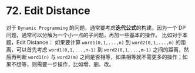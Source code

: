 # 72. Edit Distance

对于 `Dynamic Programming` 的问题，通常要考虑**迭代公式**的构建。因为一个 DP 问题，通常可以分解为一个小一点的子问题，再加一些基本的操作。
比如对于本题，Edit Distance：
如果要计算 `word1(0,1,...,n)` 到 `word2(0,1,...,m)` 的距离，可以首先考虑 `word1(0,1,...,n-1)` 到 `word2(0,1,...,m-1)` 之间的距离，然后再判断 `word1(n)` 与 `word2(m)` 之间是否相等，如果相等就不需更多的操作；如果不想等，则需要一步操作，比如增、删、改。
